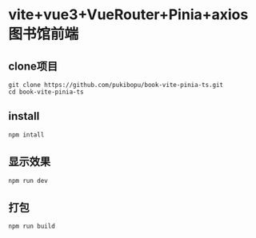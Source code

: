 # vite+vue3+VueRouter+Pinia+axios 图书馆前端
## clone项目
```shell
git clone https://github.com/pukibopu/book-vite-pinia-ts.git
cd book-vite-pinia-ts
```
## install
```bash
npm intall
```
## 显示效果
```bash
npm run dev
```
## 打包
```bash
npm run build
```


